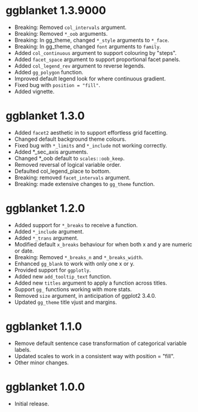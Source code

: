 # ggblanket 1.3.9000

* Breaking: Removed `col_intervals` argument.
* Breaking: Removed `*_oob` arguments.
* Breaking: In gg_theme, changed `*_style` arguments to `*_face`.
* Breaking: In gg_theme, changed `font` arguments to `family`.
* Added `col_continuous` argument to support colouring by "steps". 
* Added `facet_space` argument to support proportional facet panels.
* Added `col_legend_rev` argument to reverse legends.
* Added `gg_polygon` function.
* Improved default legend look for where continuous gradient.
* Fixed bug with `position = "fill"`.
* Added vignette.

# ggblanket 1.3.0

* Added `facet2` aesthetic in to support effortless grid facetting.
* Changed default background theme colours.
* Fixed bug with `*_limits` and `*_include` not working correctly.  
* Added *_sec_axis arguments.
* Changed *_oob default to `scales::oob_keep`.
* Removed reversal of logical variable order.
* Defaulted col_legend_place to bottom.  
* Breaking: removed `facet_intervals` argument.
* Breaking: made extensive changes to `gg_theme` function.

# ggblanket 1.2.0

* Added support for `*_breaks` to receive a function.
* Added `*_include` argument. 
* Added `*_trans` argument.
* Modified default `x_breaks` behaviour for when both x and y are numeric or date.
* Breaking: Removed `*_breaks_n` and `*_breaks_width`.
* Enhanced `gg_blank` to work with only one x or y.
* Provided support for `ggplotly`.
* Added new `add_tooltip_text` function.
* Added new `titles` argument to apply a function across titles.
* Support `gg_` functions working with more stats.
* Removed `size` argument, in anticipation of ggplot2 3.4.0.
* Updated `gg_theme` title vjust and margins.

# ggblanket 1.1.0

* Remove default sentence case transformation of categorical variable labels.
* Updated scales to work in a consistent way with position = "fill".
* Other minor changes.

# ggblanket 1.0.0

* Initial release.
